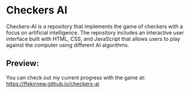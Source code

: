 # Checkers AI
Checkers-AI is a repository that implements the game of checkers with a focus on artificial intelligence. The repository includes an interactive user interface built with HTML, CSS, and JavaScript that allows users to play against the computer using different AI algorithms.

## Preview:
You can check out my current progress with the game at: https://ffekirnew.github.io/checkers-ai
